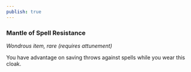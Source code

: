 ```yaml
---
publish: true
---
```

### Mantle of Spell Resistance

*Wondrous item, rare (requires attunement)*

You have advantage on saving throws against spells while you wear this cloak.